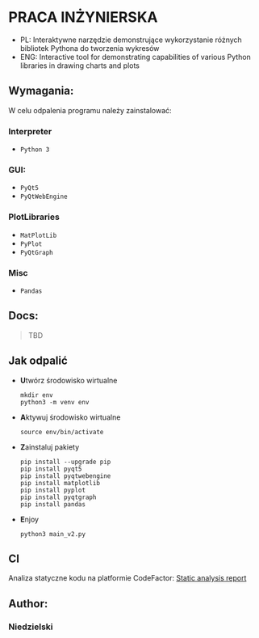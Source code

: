 # PRACA INŻYNIERSKA
* PL: Interaktywne narzędzie demonstrujące wykorzystanie różnych bibliotek Pythona do tworzenia wykresów
* ENG: Interactive tool for demonstrating capabilities of various Python libraries in drawing charts and plots

## Wymagania:
W celu odpalenia programu należy zainstalować:
### Interpreter
* `Python 3`
### GUI:
* `PyQt5`
* `PyQtWebEngine`
### PlotLibraries
* `MatPlotLib`
* `PyPlot`
* `PyQtGraph`
### Misc
* `Pandas`
## Docs:
>TBD

## Jak odpalić
* **U**twórz środowisko wirtualne
    ```
    mkdir env
    python3 -m venv env
    ```
* **A**ktywuj środowisko wirtualne
    ```
    source env/bin/activate
    ```
* **Z**ainstaluj pakiety
    ```
    pip install --upgrade pip
    pip install pyqt5
    pip install pyqtwebengine
    pip install matplotlib
    pip install pyplot
    pip install pyqtgraph
    pip install pandas
    ```
* **E**njoy
    ```
    python3 main_v2.py
    ```
    
## CI
Analiza statyczne kodu na platformie CodeFactor: [Static analysis report](https://www.codefactor.io/repository/github/marynarz/praca_inzynierska)

## Author:
### Niedzielski
